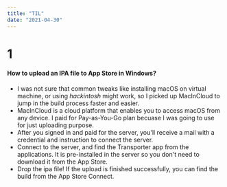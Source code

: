 ```yaml
---
title: "TIL"
date: "2021-04-30"
---
```


# 1

#### How to upload an IPA file to App Store in Windows?

- I was not sure that common tweaks like installing macOS on virtual machine, or using _hackintosh_ might work, so I picked up MacInCloud to jump in the build process faster and easier.
- MacInCloud is a cloud platform that enables you to access macOS from any device. I paid
  for Pay-as-You-Go plan becuase I was going to use for just uploading purpose.
- After you signed in and paid for the server, you'll receive a mail with a credential and instruction to connect the server.
- Connect to the server, and find the Transporter app from the applications. It is pre-installed in the server so you don't need to download it from the App Store.
- Drop the ipa file! If the upload is finished successfully, you can find the build from the App Store Connect.
